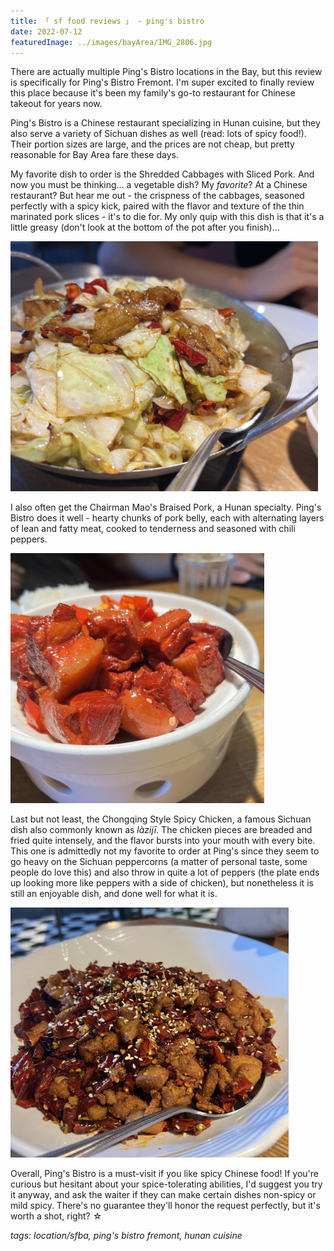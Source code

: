 ```yaml
---
title: 「 sf food reviews 」 - ping's bistro
date: 2022-07-12
featuredImage: ../images/bayArea/IMG_2806.jpg
---
```

There are actually multiple Ping's Bistro locations in the Bay, but this review is specifically for Ping's Bistro Fremont. I'm super excited to finally review this place because it's been my family's go-to restaurant for Chinese takeout for years now.

Ping's Bistro is a Chinese restaurant specializing in Hunan cuisine, but they also serve a variety of Sichuan dishes as well (read: lots of spicy food!). Their portion sizes are large, and the prices are not cheap, but pretty reasonable for Bay Area fare these days. 

My favorite dish to order is the Shredded Cabbages with Sliced Pork. And now you must be thinking... a vegetable dish? My _favorite_? At a Chinese restaurant? But hear me out - the crispness of the cabbages, seasoned perfectly with a spicy kick, paired with the flavor and texture of the thin marinated pork slices - it's to die for. My only quip with this dish is that it's a little greasy (don't look at the bottom of the pot after you finish)...

<div>
    <img src="../images/bayArea/IMG_2806.jpg" 
        alt="Shredded cabbages and sliced pork at Ping's Bistro"
        style="height: 400px; object-fit:cover;display:inline-block;"
    />
</div>

I also often get the Chairman Mao's Braised Pork, a Hunan specialty. Ping's Bistro does it well - hearty chunks of pork belly, each with alternating layers of lean and fatty meat, cooked to tenderness and seasoned with chili peppers.

<div>
    <img src="../images/bayArea/IMG_2808.jpg" 
        alt="Chairman Mao's Braised Pork at Ping's Bistro"
        style="height: 400px; object-fit:cover;display:inline-block;"
    />
</div>

Last but not least, the Chongqing Style Spicy Chicken, a famous Sichuan dish also commonly known as _làzijī_. The chicken pieces are breaded and fried quite intensely, and the flavor bursts into your mouth with every bite. This one is admittedly not my favorite to order at Ping's since they seem to go heavy on the Sichuan peppercorns (a matter of personal taste, some people do love this) and also throw in quite a lot of peppers (the plate ends up looking more like peppers with a side of chicken), but nonetheless it is still an enjoyable dish, and done well for what it is. 

<div>
    <img src="../images/bayArea/IMG_2809.jpg" 
        alt="Chongqing Style Spicy Chicken at Ping's Bistro"
        style="height: 400px; object-fit:cover;display:inline-block;"
    />
</div>

Overall, Ping's Bistro is a must-visit if you like spicy Chinese food! If you're curious but hesitant about your spice-tolerating abilities, I'd suggest you try it anyway, and ask the waiter if they can make certain dishes non-spicy or mild spicy. There's no guarantee they'll honor the request perfectly, but it's worth a shot, right? ☆ 

_tags: location/sfba, ping's bistro fremont, hunan cuisine_